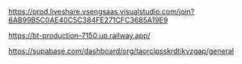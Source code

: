https://prod.liveshare.vsengsaas.visualstudio.com/join?6AB99B5C0AE40C5C384FE271CFC3685A19E9

https://bt-production-7150.up.railway.app/

https://supabase.com/dashboard/org/taorclpsskrdtikvzgap/general

